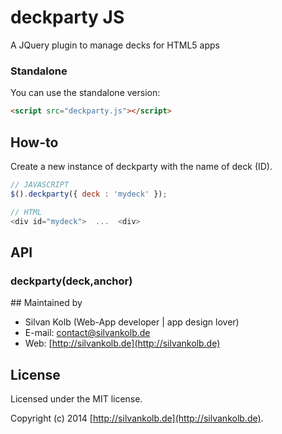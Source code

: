 # deckparty JS

A JQuery plugin to manage decks for HTML5 apps


### Standalone
You can use the standalone version:
```html
<script src="deckparty.js"></script>
```

## How-to
Create a new instance of deckparty with the name of deck (ID).

```js
// JAVASCRIPT
$().deckparty({	deck : 'mydeck' });
```

```js
// HTML
<div id="mydeck">  ...  <div>
```


## API
### deckparty(deck,anchor)









## Maintained by
- Silvan Kolb (Web-App developer | app design lover)
- E-mail: [contact@silvankolb.de](mailto:contact@silvankolb.de)
- Web: [http://silvankolb.de](http://silvankolb.de)

## License
Licensed under the MIT license.

Copyright (c) 2014 [http://silvankolb.de](http://silvankolb.de).
